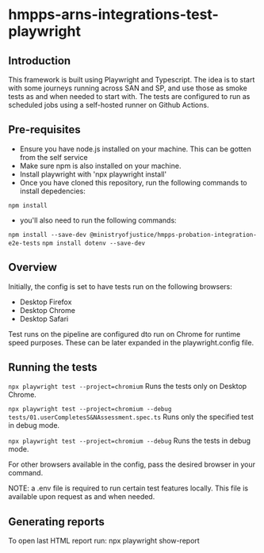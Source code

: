 # hmpps-arns-integrations-test-playwright

## Introduction
This framework is built using Playwright and Typescript. The idea is to start with some journeys running across SAN and SP, and use those as smoke tests as and when needed to start with. The tests are configured to run as scheduled jobs using a self-hosted runner on Github Actions.

## Pre-requisites
- Ensure you have node.js installed on your machine. This can be gotten from the self service
- Make sure npm is also installed on your machine.
- Install playwright with 'npx playwright install'
- Once you have cloned this repository, run the following commands to install depedencies:

`npm install`

- you'll also need to run the following commands:

`npm install --save-dev @ministryofjustice/hmpps-probation-integration-e2e-tests`
`npm install dotenv --save-dev`


## Overview
Initially, the config is set to have tests run on the following browsers:

- Desktop Firefox
- Desktop Chrome
- Desktop Safari

Test runs on the pipeline are configured dto run on Chrome for runtime speed purposes.
These can be later expanded in the playwright.config file.

## Running the tests
`npx playwright test --project=chromium`
Runs the tests only on Desktop Chrome.

`npx playwright test --project=chromium --debug tests/01.userCompletesS&NAssessment.spec.ts` 
Runs only the specified test in debug mode.

`npx playwright test --project=chromium --debug` 
Runs the tests in debug mode.

For other browsers available in the config, pass the desired browser in your command.

NOTE: a .env file is required to run certain test features locally. This file is available upon request as and when needed.

## Generating reports
To open last HTML report run: npx playwright show-report